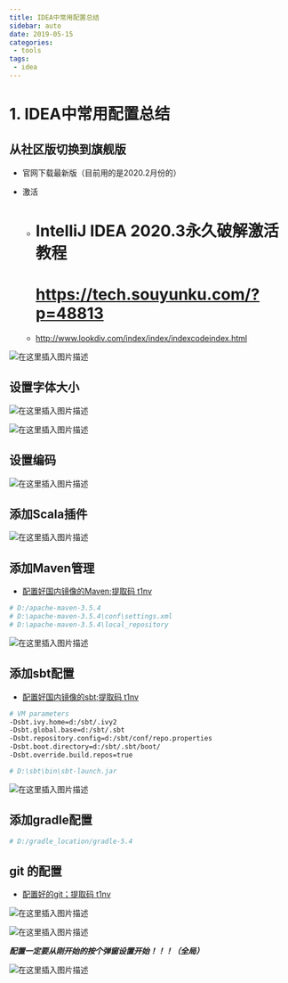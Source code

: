 ```yaml
---
title: IDEA中常用配置总结
sidebar: auto
date: 2019-05-15
categories:
 - tools
tags:
 - idea
---
```

# 1. IDEA中常用配置总结

## 从社区版切换到旗舰版

- 官网下载最新版（目前用的是2020.2月份的）
- 激活

  - # IntelliJ IDEA 2020.3永久破解激活教程

    # https://tech.souyunku.com/?p=48813
    
  - http://www.lookdiv.com/index/index/indexcodeindex.html

![在这里插入图片描述](https://img-blog.csdnimg.cn/20200814155531989.png?x-oss-process=image/watermark,type_ZmFuZ3poZW5naGVpdGk,shadow_10,text_aHR0cHM6Ly9ibG9nLmNzZG4ubmV0L2ZhbmppYW5oYWk=,size_16,color_FFFFFF,t_70#pic_center)

## 设置字体大小

![在这里插入图片描述](https://img-blog.csdnimg.cn/20200814155935568.png?x-oss-process=image/watermark,type_ZmFuZ3poZW5naGVpdGk,shadow_10,text_aHR0cHM6Ly9ibG9nLmNzZG4ubmV0L2ZhbmppYW5oYWk=,size_16,color_FFFFFF,t_70#pic_center)

![在这里插入图片描述](https://img-blog.csdnimg.cn/20200814160014779.png?x-oss-process=image/watermark,type_ZmFuZ3poZW5naGVpdGk,shadow_10,text_aHR0cHM6Ly9ibG9nLmNzZG4ubmV0L2ZhbmppYW5oYWk=,size_16,color_FFFFFF,t_70#pic_center)

## 设置编码 

![在这里插入图片描述](https://img-blog.csdnimg.cn/202008141603307.png?x-oss-process=image/watermark,type_ZmFuZ3poZW5naGVpdGk,shadow_10,text_aHR0cHM6Ly9ibG9nLmNzZG4ubmV0L2ZhbmppYW5oYWk=,size_16,color_FFFFFF,t_70#pic_center)

## 添加Scala插件

![在这里插入图片描述](https://img-blog.csdnimg.cn/2020081416023649.png?x-oss-process=image/watermark,type_ZmFuZ3poZW5naGVpdGk,shadow_10,text_aHR0cHM6Ly9ibG9nLmNzZG4ubmV0L2ZhbmppYW5oYWk=,size_16,color_FFFFFF,t_70#pic_center)

## 添加Maven管理

- [配置好国内镜像的Maven;提取码 t1nv](https://pan.baidu.com/s/1lKLDDylvd1C0Xm49G2PqGQ)

```bash
# D:/apache-maven-3.5.4
# D:\apache-maven-3.5.4\conf\settings.xml
# D:\apache-maven-3.5.4\local_repository
```

![在这里插入图片描述](https://img-blog.csdnimg.cn/20200814161204784.png?x-oss-process=image/watermark,type_ZmFuZ3poZW5naGVpdGk,shadow_10,text_aHR0cHM6Ly9ibG9nLmNzZG4ubmV0L2ZhbmppYW5oYWk=,size_16,color_FFFFFF,t_70#pic_center)

## 添加sbt配置

- [配置好国内镜像的sbt;提取码 t1nv](https://pan.baidu.com/s/1lKLDDylvd1C0Xm49G2PqGQ)

```bash
# VM parameters
-Dsbt.ivy.home=d:/sbt/.ivy2
-Dsbt.global.base=d:/sbt/.sbt
-Dsbt.repository.config=d:/sbt/conf/repo.properties
-Dsbt.boot.directory=d:/sbt/.sbt/boot/
-Dsbt.override.build.repos=true

# D:\sbt\bin\sbt-launch.jar
```

![在这里插入图片描述](https://img-blog.csdnimg.cn/20200814162159927.png?x-oss-process=image/watermark,type_ZmFuZ3poZW5naGVpdGk,shadow_10,text_aHR0cHM6Ly9ibG9nLmNzZG4ubmV0L2ZhbmppYW5oYWk=,size_16,color_FFFFFF,t_70#pic_center)

## 添加gradle配置

```bash
# D:/gradle_location/gradle-5.4
```

## git 的配置

- [配置好的git；提取码 t1nv](https://pan.baidu.com/s/1lKLDDylvd1C0Xm49G2PqGQ)

![在这里插入图片描述](https://img-blog.csdnimg.cn/20200814163823460.png?x-oss-process=image/watermark,type_ZmFuZ3poZW5naGVpdGk,shadow_10,text_aHR0cHM6Ly9ibG9nLmNzZG4ubmV0L2ZhbmppYW5oYWk=,size_16,color_FFFFFF,t_70#pic_center)

![在这里插入图片描述](https://img-blog.csdnimg.cn/20200814164324301.png?x-oss-process=image/watermark,type_ZmFuZ3poZW5naGVpdGk,shadow_10,text_aHR0cHM6Ly9ibG9nLmNzZG4ubmV0L2ZhbmppYW5oYWk=,size_16,color_FFFFFF,t_70#pic_center)

***配置一定要从刚开始的按个弹窗设置开始！！！（全局）***

![在这里插入图片描述](https://img-blog.csdnimg.cn/20200814170741944.png?x-oss-process=image/watermark,type_ZmFuZ3poZW5naGVpdGk,shadow_10,text_aHR0cHM6Ly9ibG9nLmNzZG4ubmV0L2ZhbmppYW5oYWk=,size_16,color_FFFFFF,t_70#pic_center)
